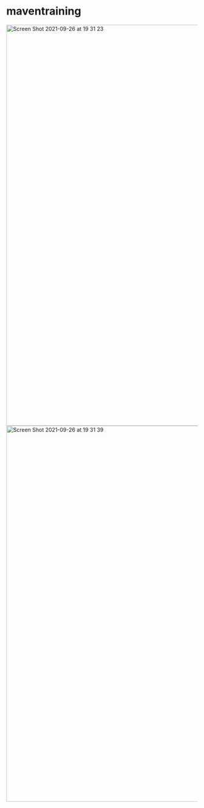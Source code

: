 # maventraining
<img width="1056" alt="Screen Shot 2021-09-26 at 19 31 23" src="https://user-images.githubusercontent.com/47310644/134808119-55f2bb33-9d27-446f-b150-88657cf79416.png">
<img width="990" alt="Screen Shot 2021-09-26 at 19 31 39" src="https://user-images.githubusercontent.com/47310644/134808128-c379ef6b-7760-4c98-94de-ccfc6be50350.png">
